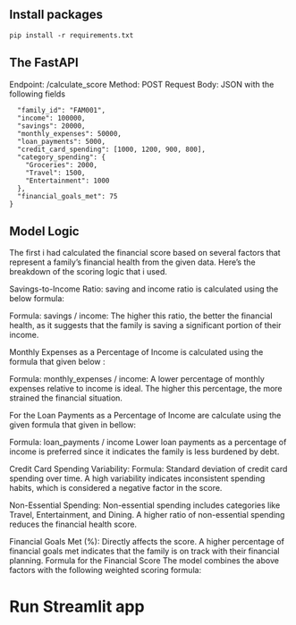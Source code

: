 ## Install packages
```pip install -r requirements.txt```



## The FastAPI

Endpoint: /calculate_score
Method: POST
Request Body: JSON with the following fields
```{
  "family_id": "FAM001",
  "income": 100000,
  "savings": 20000,
  "monthly_expenses": 50000,
  "loan_payments": 5000,
  "credit_card_spending": [1000, 1200, 900, 800],
  "category_spending": {
    "Groceries": 2000,
    "Travel": 1500,
    "Entertainment": 1000
  },
  "financial_goals_met": 75
}
```

## Model Logic

The first i had calculated the financial score  based on several factors that represent a family’s financial health from the given data. Here’s the breakdown of the scoring logic that i used.

Savings-to-Income Ratio:
saving and income ratio is calculated using the below formula:

Formula: savings / income:
The higher this ratio, the better the financial health, as it suggests that the family is saving a significant portion of their income.

Monthly Expenses as a Percentage of Income is calculated using the formula that given below : 

Formula: monthly_expenses / income:
A lower percentage of monthly expenses relative to income is ideal. The higher this percentage, the more strained the financial situation.

 For the Loan Payments as a Percentage of Income are calculate using the given formula that given in bellow:

Formula: loan_payments / income
Lower loan payments as a percentage of income is preferred since it indicates the family is less burdened by debt.

Credit Card Spending Variability:
Formula: Standard deviation of credit card spending over time.
A high variability indicates inconsistent spending habits, which is considered a negative factor in the score.

Non-Essential Spending:
Non-essential spending includes categories like Travel, Entertainment, and Dining.
A higher ratio of non-essential spending reduces the financial health score.

Financial Goals Met (%):
Directly affects the score. A higher percentage of financial goals met indicates that the family is on track with their financial planning.
Formula for the Financial Score
The model combines the above factors with the following weighted scoring formula:

# Run Streamlit app

```streamlit run streamlit.py
```
